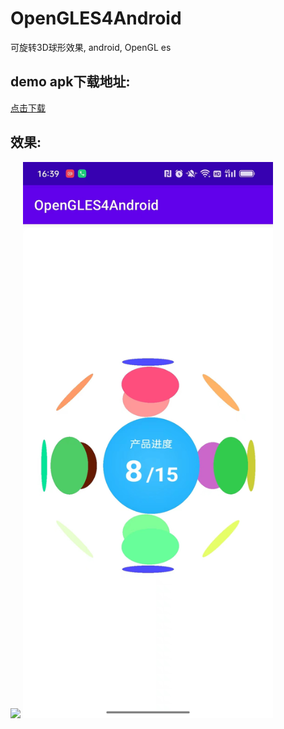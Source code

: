 # OpenGLES4Android
可旋转3D球形效果, android, OpenGL es

## demo apk下载地址: 
[点击下载](https://github.com/Eric0liang/OpenGLES4Android/raw/main/app-release-unsigned.apk)

## 效果: 
<img src="https://github.com/Eric0liang/OpenGLES4Android/blob/main/184_1685518596.gif" width="400px"/>      <img src="https://github.com/Eric0liang/OpenGLES4Android/blob/main/WechatIMG187.jpeg" width="400px"/>



